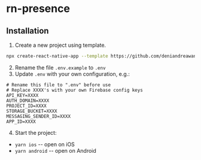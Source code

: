 # rn-presence

## Installation

1. Create a new project using template.

```bash
npx create-react-native-app --template https://github.com/deniandreawan/rn-presence
```

2. Rename the file `.env.example` to `.env`
3. Update `.env` with your own configuration, e.g.:

```shell
# Rename this file to ".env" before use
# Replace XXXX's with your own Firebase config keys
API_KEY=XXXX
AUTH_DOMAIN=XXXX
PROJECT_ID=XXXX
STORAGE_BUCKET=XXXX
MESSAGING_SENDER_ID=XXXX
APP_ID=XXXX
```

4. Start the project:

- `yarn ios` -- open on iOS
- `yarn android` -- open on Android
